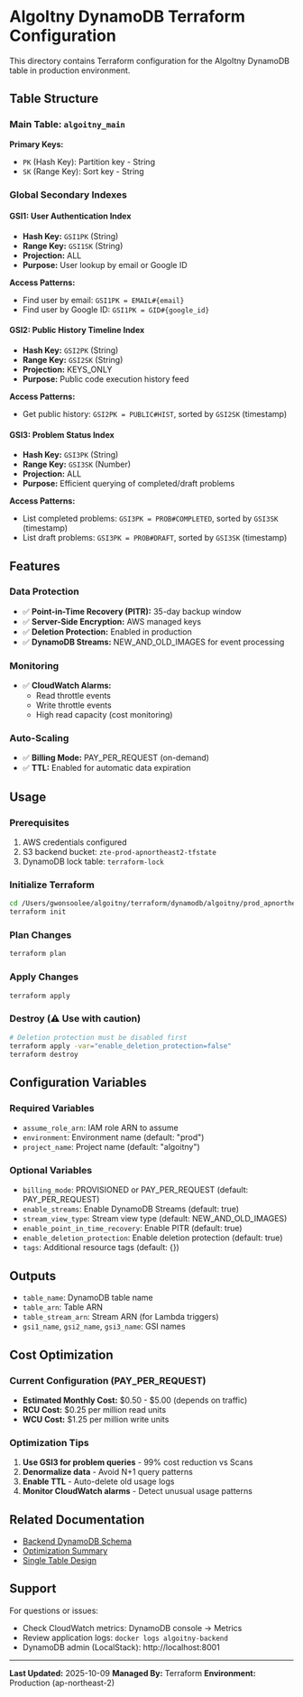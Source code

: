 # AlgoItny DynamoDB Terraform Configuration

This directory contains Terraform configuration for the AlgoItny DynamoDB table in production environment.

## Table Structure

### Main Table: `algoitny_main`

**Primary Keys:**
- `PK` (Hash Key): Partition key - String
- `SK` (Range Key): Sort key - String

### Global Secondary Indexes

#### GSI1: User Authentication Index
- **Hash Key:** `GSI1PK` (String)
- **Range Key:** `GSI1SK` (String)
- **Projection:** ALL
- **Purpose:** User lookup by email or Google ID

**Access Patterns:**
- Find user by email: `GSI1PK = EMAIL#{email}`
- Find user by Google ID: `GSI1PK = GID#{google_id}`

#### GSI2: Public History Timeline Index
- **Hash Key:** `GSI2PK` (String)
- **Range Key:** `GSI2SK` (String)
- **Projection:** KEYS_ONLY
- **Purpose:** Public code execution history feed

**Access Patterns:**
- Get public history: `GSI2PK = PUBLIC#HIST`, sorted by `GSI2SK` (timestamp)

#### GSI3: Problem Status Index
- **Hash Key:** `GSI3PK` (String)
- **Range Key:** `GSI3SK` (Number)
- **Projection:** ALL
- **Purpose:** Efficient querying of completed/draft problems

**Access Patterns:**
- List completed problems: `GSI3PK = PROB#COMPLETED`, sorted by `GSI3SK` (timestamp)
- List draft problems: `GSI3PK = PROB#DRAFT`, sorted by `GSI3SK` (timestamp)

## Features

### Data Protection
- ✅ **Point-in-Time Recovery (PITR):** 35-day backup window
- ✅ **Server-Side Encryption:** AWS managed keys
- ✅ **Deletion Protection:** Enabled in production
- ✅ **DynamoDB Streams:** NEW_AND_OLD_IMAGES for event processing

### Monitoring
- ✅ **CloudWatch Alarms:**
  - Read throttle events
  - Write throttle events
  - High read capacity (cost monitoring)

### Auto-Scaling
- ✅ **Billing Mode:** PAY_PER_REQUEST (on-demand)
- ✅ **TTL:** Enabled for automatic data expiration

## Usage

### Prerequisites
1. AWS credentials configured
2. S3 backend bucket: `zte-prod-apnortheast2-tfstate`
3. DynamoDB lock table: `terraform-lock`

### Initialize Terraform
```bash
cd /Users/gwonsoolee/algoitny/terraform/dynamodb/algoitny/prod_apnortheast2
terraform init
```

### Plan Changes
```bash
terraform plan
```

### Apply Changes
```bash
terraform apply
```

### Destroy (⚠️ Use with caution)
```bash
# Deletion protection must be disabled first
terraform apply -var="enable_deletion_protection=false"
terraform destroy
```

## Configuration Variables

### Required Variables
- `assume_role_arn`: IAM role ARN to assume
- `environment`: Environment name (default: "prod")
- `project_name`: Project name (default: "algoitny")

### Optional Variables
- `billing_mode`: PROVISIONED or PAY_PER_REQUEST (default: PAY_PER_REQUEST)
- `enable_streams`: Enable DynamoDB Streams (default: true)
- `stream_view_type`: Stream view type (default: NEW_AND_OLD_IMAGES)
- `enable_point_in_time_recovery`: Enable PITR (default: true)
- `enable_deletion_protection`: Enable deletion protection (default: true)
- `tags`: Additional resource tags (default: {})

## Outputs

- `table_name`: DynamoDB table name
- `table_arn`: Table ARN
- `table_stream_arn`: Stream ARN (for Lambda triggers)
- `gsi1_name`, `gsi2_name`, `gsi3_name`: GSI names

## Cost Optimization

### Current Configuration (PAY_PER_REQUEST)
- **Estimated Monthly Cost:** $0.50 - $5.00 (depends on traffic)
- **RCU Cost:** $0.25 per million read units
- **WCU Cost:** $1.25 per million write units

### Optimization Tips
1. **Use GSI3 for problem queries** - 99% cost reduction vs Scans
2. **Denormalize data** - Avoid N+1 query patterns
3. **Enable TTL** - Auto-delete old usage logs
4. **Monitor CloudWatch alarms** - Detect unusual usage patterns

## Related Documentation

- [Backend DynamoDB Schema](../../../../backend/api/dynamodb/table_schema.py)
- [Optimization Summary](../../../../backend/DYNAMODB_OPTIMIZATIONS_SUMMARY.md)
- [Single Table Design](../../../../backend/DYNAMODB_SINGLE_TABLE_DESIGN_V2.md)

## Support

For questions or issues:
- Check CloudWatch metrics: DynamoDB console → Metrics
- Review application logs: `docker logs algoitny-backend`
- DynamoDB admin (LocalStack): http://localhost:8001

---

**Last Updated:** 2025-10-09
**Managed By:** Terraform
**Environment:** Production (ap-northeast-2)
